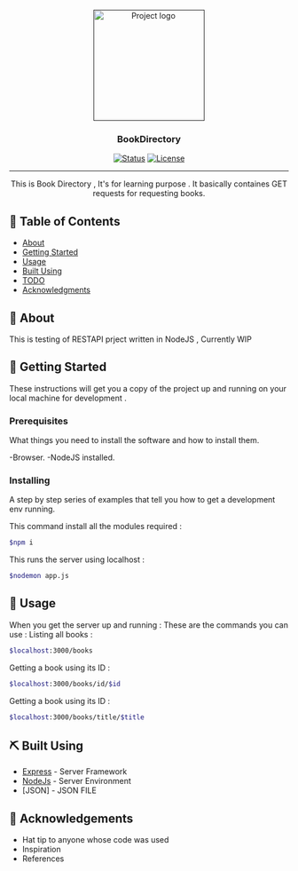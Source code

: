 <p align="center">
  <a href="" rel="noopener">
 <img width=200px height=200px src="https://i.imgur.com/6wj0hh6.jpg" alt="Project logo"></a>
</p>

<h3 align="center">BookDirectory</h3>

<div align="center">

[![Status](https://img.shields.io/badge/status-active-success.svg)]()
[![License](https://img.shields.io/badge/license-MIT-blue.svg)](/LICENSE)

</div>

---

<p align="center"> This is Book Directory , It's for learning purpose . It basically containes GET requests for requesting books.
    <br> 
</p>

## 📝 Table of Contents

- [About](#about)
- [Getting Started](#getting_started)
- [Usage](#usage)
- [Built Using](#built_using)
- [TODO](./TODO.md)
- [Acknowledgments](#acknowledgement)

## 🧐 About <a name = "about"></a>

This is testing of RESTAPI prject written in NodeJS , Currently WIP

## 🏁 Getting Started <a name = "getting_started"></a>

These instructions will get you a copy of the project up and running on your local machine for development .

### Prerequisites

What things you need to install the software and how to install them.

-Browser.
-NodeJS installed.

### Installing

A step by step series of examples that tell you how to get a development env running.

This command install all the modules required :

```sh
$npm i
```

This runs the server using localhost :

```sh
$nodemon app.js
```

## 🎈 Usage <a name="usage"></a>
When you get the server up and running :
These are the commands you can use :
Listing all books :

```sh
$localhost:3000/books
```

Getting a book using its ID :

```sh
$localhost:3000/books/id/$id
```

Getting a book using its ID :

```sh
$localhost:3000/books/title/$title
```

## ⛏️ Built Using <a name = "built_using"></a>

- [Express](https://expressjs.com/) - Server Framework
- [NodeJs](https://nodejs.org/en/) - Server Environment
- [JSON] - JSON FILE

## 🎉 Acknowledgements <a name = "acknowledgement"></a>

- Hat tip to anyone whose code was used
- Inspiration
- References
